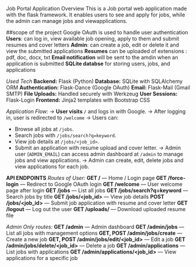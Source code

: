 Job Portal Application Overview
This is a Job portal web application made with the flask framework. It enables users to see and apply for jobs, while the admin can manage jobs and viewapplications.

##scope of the project
Google OAuth is used to handle user authentication
**Users**: can log in, view available job opening, apply to them and submit resumes and cover letters
**Admin**: can create a job, edit or delete it and view the submitted applications
**Resumes** can be uploaded of extensions : pdf, doc, docx, txt
**Email notification** will be sent to the amdin when an application is submitted
**SQLite databse** for storing users, jobs, and applications

*Used Tech*
**Backend:** Flask (Python)
**Database:** SQLite with SQLAlchemy ORM
**Authentication:** Flask-Dance (Google OAuth)
**Email:** Flask-Mail (Gmail SMTP)
**File Uploads:** Handled securely with Werkzeug
**User Sessions:** Flask-Login
**Frontend:** Jinja2 templates with Bootstrap CSS

*Application Flow:*
-> **User visits `/`** and logs in with Google.
-> After logging in, user is redirected to `/welcome`
-> Users can:
   - Browse all jobs at `/jobs`.
   - Search jobs with `/jobs/search?q=keyword`.
   - View job details at `/jobs/<job_id>`.
   - Submit an application with resume upload and cover letter.
-> Admin user (`ADMIN_EMAIL`) can access admin dashboard at `/admin` to manage jobs and view applications.
-> Admin can create, edit, delete jobs and view applications for each job.

**API ENDPOINTS**
*Routes of User:*
**GET /** — Home / Login page
**GET /force-login** — Redirect to Google OAuth login
**GET /welcome** — User welcome page after login
**GET /jobs** — List all jobs
**GET /jobs/search?q=keyword** — Search jobs by title
**GET /jobs/<job_id>** — View job details
**POST /jobs/<job_id>** — Submit job application with resume and cover letter
**GET /logout** — Log out the user
**GET /uploads/<filename>** — Download uploaded resume file


*Admin Only routes:*
**GET /admin** — Admin dashboard
**GET /admin/jobs** — List all jobs with management options
**GET, POST /admin/jobs/create** — Create a new job
**GET, POST /admin/jobs/edit/<job_id>** — Edit a job
**GET /admin/jobs/delete/<job_id>** — Delete a job
**GET /admin/applications** — List jobs with applications
**GET /admin/applications/<job_id>** — View applications for a specific job




